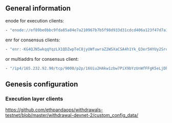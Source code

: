 ## General information
enode for execution clients:
```sh
- "enode://ef89be0bbc9fda85a84e7a210967b7b5f98d933d31cdcd406a123f47d7a125dcd175998638f2ea501bb605d493c3be1bf95274a3cc55e9f7b1ebedbd4f4a0e3e@165.232.92.90:30303"
```

enr for consensus clients:
```sh
- "enr:-KG4QJN5wkqqYqzLX1QDZwpTeC8jyUWfuwraZ2WSXaCSA4h1Yk_Q3er5HYUy2Sro4aNZYVdDjwqbOXqv6bzK7cauR8IDhGV0aDKQEQKFwEAAAEAUAAAAAAAAAIJpZIJ2NIJpcISl6FxaiXNlY3AyNTZrMaECF6Z93MCZ1lnmpK19SNcjhgrw3T5eRdYyqr6fPcL1C5qDdGNwgiMog3VkcIIjKA"
```
or multiaddrs for consensus client:
```sh
- "/ip4/165.232.92.90/tcp/9000/p2p/16Uiu2HAkw1zbw7PiX9bYzUnWfFFgK5eLjDhwvvw6QcUUagsjRkjj"
```


## Genesis configuration
### Execution layer clients

https://github.com/ethpandaops/withdrawals-testnet/blob/master/withdrawal-devnet-2/custom_config_data/

